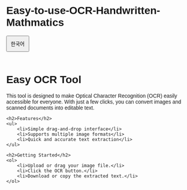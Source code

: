 # Easy-to-use-OCR-Handwritten-Mathmatics

<!DOCTYPE html>
<html lang="en">
<head>
    <meta charset="UTF-8">
    <meta name="viewport" content="width=device-width, initial-scale=1.0">
    <title>Easy OCR Tool</title>
    <style>
        body { font-family: Arial, sans-serif; padding: 20px; }
        button { padding: 10px; cursor: pointer; margin-bottom: 20px; }
        .hidden { display: none; }
    </style>
</head>
<body>

<button onclick="toggleLanguage()">한국어</button>

<div id="english">
    <h1>Easy OCR Tool</h1>
    <p>This tool is designed to make Optical Character Recognition (OCR) easily accessible for everyone. With just a few clicks, you can convert images and scanned documents into editable text.</p>

    <h2>Features</h2>
    <ul>
        <li>Simple drag-and-drop interface</li>
        <li>Supports multiple image formats</li>
        <li>Quick and accurate text extraction</li>
    </ul>

    <h2>Getting Started</h2>
    <ol>
        <li>Upload or drag your image file.</li>
        <li>Click the OCR button.</li>
        <li>Download or copy the extracted text.</li>
    </ol>
</div>

<div id="korean" class="hidden">
    <h1>쉬운 OCR 도구</h1>
    <p>이 도구는 광학 문자 인식(OCR)을 누구나 쉽게 사용할 수 있도록 만들어졌습니다. 몇 번의 클릭만으로 이미지나 스캔된 문서를 편집 가능한 텍스트로 변환할 수 있습니다.</p>

    <h2>기능</h2>
    <ul>
        <li>간단한 드래그 앤 드롭 인터페이스</li>
        <li>다양한 이미지 형식 지원</li>
        <li>빠르고 정확한 텍스트 추출</li>
    </ul>

    <h2>시작하기</h2>
    <ol>
        <li>이미지 파일을 업로드하거나 드래그하세요.</li>
        <li>OCR 버튼을 클릭하세요.</li>
        <li>추출된 텍스트를 다운로드하거나 복사하세요.</li>
    </ol>
</div>

<script>
function toggleLanguage() {
    const english = document.getElementById('english');
    const korean = document.getElementById('korean');
    const button = document.querySelector('button');

    if (english.classList.contains('hidden')) {
        english.classList.remove('hidden');
        korean.classList.add('hidden');
        button.textContent = '한국어';
    } else {
        english.classList.add('hidden');
        korean.classList.remove('hidden');
        button.textContent = 'English';
    }
}
</script>

</body>
</html>

